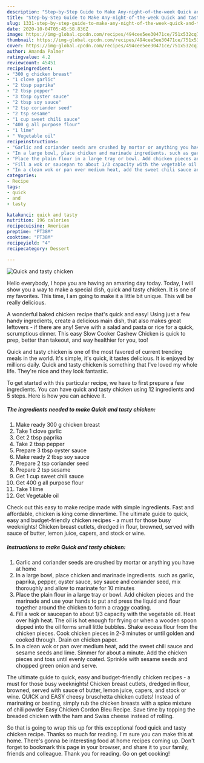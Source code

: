 ```yaml
---
description: "Step-by-Step Guide to Make Any-night-of-the-week Quick and tasty chicken"
title: "Step-by-Step Guide to Make Any-night-of-the-week Quick and tasty chicken"
slug: 1331-step-by-step-guide-to-make-any-night-of-the-week-quick-and-tasty-chicken
date: 2020-10-04T05:45:58.836Z
image: https://img-global.cpcdn.com/recipes/494cee5ee30471ce/751x532cq70/quick-and-tasty-chicken-recipe-main-photo.jpg
thumbnail: https://img-global.cpcdn.com/recipes/494cee5ee30471ce/751x532cq70/quick-and-tasty-chicken-recipe-main-photo.jpg
cover: https://img-global.cpcdn.com/recipes/494cee5ee30471ce/751x532cq70/quick-and-tasty-chicken-recipe-main-photo.jpg
author: Amanda Palmer
ratingvalue: 4.2
reviewcount: 45451
recipeingredient:
- "300 g chicken breast"
- "1 clove garlic"
- "2 tbsp paprika"
- "2 tbsp pepper"
- "3 tbsp oyster sauce"
- "2 tbsp soy sauce"
- "2 tsp coriander seed"
- "2 tsp sesame"
- "1 cup sweet chili sauce"
- "400 g all purpose flour"
- "1 lime"
- " Vegetable oil"
recipeinstructions:
- "Garlic and coriander seeds are crushed by mortar or anything you have at home"
- "In a large bowl, place chicken and marinade ingredients. such as garlic, paprika, pepper, oyster sauce, soy sauce and coriander seed, mix thoroughly and allow to marinate for 10 minutes"
- "Place the plain flour in a large tray or bowl. Add chicken pieces and the marinade and use your hands to put and press the liquid and flour together around the chicken to form a craggy coating."
- "Fill a wok or saucepan to about 1/3 capacity with the vegetable oil. Heat over high heat. The oil is hot enough for frying or when a wooden spoon dipped into the oil forms small little bubbles. Shake excess flour from the chicken pieces. Cook chicken pieces in 2-3 minutes or until golden and cooked through. Drain on chicken paper."
- "In a clean wok or pan over medium heat, add the sweet chili sauce and sesame seeds and lime. Simmer for about a minute. Add the chicken pieces and toss until evenly coated. Sprinkle with sesame seeds and chopped green onion and serve."
categories:
- Recipe
tags:
- quick
- and
- tasty

katakunci: quick and tasty 
nutrition: 196 calories
recipecuisine: American
preptime: "PT38M"
cooktime: "PT38M"
recipeyield: "4"
recipecategory: Dessert

---
```



![Quick and tasty chicken](https://img-global.cpcdn.com/recipes/494cee5ee30471ce/751x532cq70/quick-and-tasty-chicken-recipe-main-photo.jpg)

Hello everybody, I hope you are having an amazing day today. Today, I will show you a way to make a special dish, quick and tasty chicken. It is one of my favorites. This time, I am going to make it a little bit unique. This will be really delicious.

A wonderful baked chicken recipe that&#39;s quick and easy! Using just a few handy ingredients, create a delicious main dish, that also makes great leftovers - if there are any! Serve with a salad and pasta or rice for a quick, scrumptious dinner. This easy Slow Cooker Cashew Chicken is quick to prep, better than takeout, and way healthier for you, too!

Quick and tasty chicken is one of the most favored of current trending meals in the world. It's simple, it's quick, it tastes delicious. It is enjoyed by millions daily. Quick and tasty chicken is something that I've loved my whole life. They're nice and they look fantastic.


To get started with this particular recipe, we have to first prepare a few ingredients. You can have quick and tasty chicken using 12 ingredients and 5 steps. Here is how you can achieve it.

<!--inarticleads1-->

##### The ingredients needed to make Quick and tasty chicken:

1. Make ready 300 g chicken breast
1. Take 1 clove garlic
1. Get 2 tbsp paprika
1. Take 2 tbsp pepper
1. Prepare 3 tbsp oyster sauce
1. Make ready 2 tbsp soy sauce
1. Prepare 2 tsp coriander seed
1. Prepare 2 tsp sesame
1. Get 1 cup sweet chili sauce
1. Get 400 g all purpose flour
1. Take 1 lime
1. Get  Vegetable oil


Check out this easy to make recipe made with simple ingredients. Fast and affordable, chicken is king come dinnertime. The ultimate guide to quick, easy and budget-friendly chicken recipes - a must for those busy weeknights! Chicken breast cutlets, dredged in flour, browned, served with sauce of butter, lemon juice, capers, and stock or wine. 

<!--inarticleads2-->

##### Instructions to make Quick and tasty chicken:

1. Garlic and coriander seeds are crushed by mortar or anything you have at home
1. In a large bowl, place chicken and marinade ingredients. such as garlic, paprika, pepper, oyster sauce, soy sauce and coriander seed, mix thoroughly and allow to marinate for 10 minutes
1. Place the plain flour in a large tray or bowl. Add chicken pieces and the marinade and use your hands to put and press the liquid and flour together around the chicken to form a craggy coating.
1. Fill a wok or saucepan to about 1/3 capacity with the vegetable oil. Heat over high heat. The oil is hot enough for frying or when a wooden spoon dipped into the oil forms small little bubbles. Shake excess flour from the chicken pieces. Cook chicken pieces in 2-3 minutes or until golden and cooked through. Drain on chicken paper.
1. In a clean wok or pan over medium heat, add the sweet chili sauce and sesame seeds and lime. Simmer for about a minute. Add the chicken pieces and toss until evenly coated. Sprinkle with sesame seeds and chopped green onion and serve.


The ultimate guide to quick, easy and budget-friendly chicken recipes - a must for those busy weeknights! Chicken breast cutlets, dredged in flour, browned, served with sauce of butter, lemon juice, capers, and stock or wine. QUICK and EASY cheesy bruschetta chicken cutlets! Instead of marinating or basting, simply rub the chicken breasts with a spice mixture of chili powder Easy Chicken Cordon Bleu Recipe. Save time by topping the breaded chicken with the ham and Swiss cheese instead of rolling. 

So that is going to wrap this up for this exceptional food quick and tasty chicken recipe. Thanks so much for reading. I'm sure you can make this at home. There's gonna be interesting food at home recipes coming up. Don't forget to bookmark this page in your browser, and share it to your family, friends and colleague. Thank you for reading. Go on get cooking!
